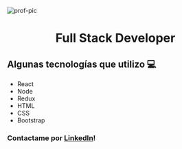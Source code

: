 ![prof-pic](https://user-images.githubusercontent.com/53587594/127256510-0b698460-da2c-4123-a3a5-743293b8cc8e.png)

<h1 align="center">
  Full Stack Developer
</h1>

## Algunas tecnologías que utilizo 💻
- React
- Node
- Redux
- HTML
- CSS
- Bootstrap

### Contactame por [LinkedIn](https://www.linkedin.com/in/christian-nordfors-dev/)! 

<!--
**ChristianNordfors/ChristianNordfors** is a ✨ _special_ ✨ repository because its `README.md` (this file) appears on your GitHub profile.

Here are some ideas to get you started:

- 🔭 I’m currently working on ...
- 🌱 I’m currently learning ...
- 👯 I’m looking to collaborate on ...
- 🤔 I’m looking for help with ...
- 💬 Ask me about ...
- 📫 How to reach me: ...
- 😄 Pronouns: ...
- ⚡ Fun fact: ...
-->
